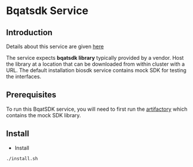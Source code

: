 # Bqatsdk Service

## Introduction
Details about this service are given [here](https://github.com/mosip/mosip-ref-impl/tree/develop/bqat-sdk)

The service expects **bqatsdk library** typically provided by a vendor.  Host the library at a location that can be downloaded from within cluster with a URL. The default installation biosdk service contains mock SDK for testing the interfaces.

## Prerequisites
To run this BqatSDK service, you will need to first run the [artifactory](../../mosip/artifactory/README.md) which contains the mock SDK library.

## Install 
* Install
```sh
./install.sh
``` 

